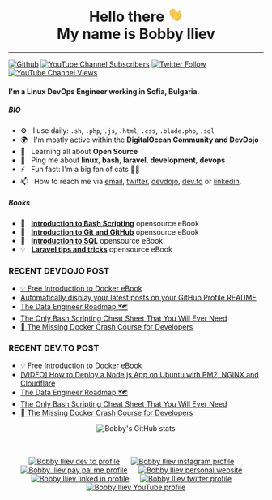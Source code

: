 <div align="center">
  <h1> Hello there <img src="https://github.com/bobbyiliev/bobbyiliev/blob/main/Hi.gif" width="30px"> <br>My name is Bobby Iliev</h1>
</div>

---

[![Github](https://img.shields.io/github/followers/bobbyiliev?label=Follow&style=social)](https://github.com/bobbyiliev)
[![YouTube Channel Subscribers](https://img.shields.io/youtube/channel/subscribers/UCQWmdHTeAO0UvaNqve9udRw?label=People%20subscribed%20to%20my%20channel&style=social)](https://www.youtube.com/channel/UCQWmdHTeAO0UvaNqve9udRw?sub_confirmation=1) 
[![Twitter Follow](https://img.shields.io/twitter/follow/bobbyiliev_?label=People%20following%20me%20on%20Twitter&style=social)](https://twitter.com/intent/follow?screen_name=bobbyiliev_) 
[![YouTube Channel Views](https://img.shields.io/youtube/channel/views/UCQWmdHTeAO0UvaNqve9udRw?label=Total%20views%20on%20my%20channel&style=social)](https://www.youtube.com/channel/UCQWmdHTeAO0UvaNqve9udRw?sub_confirmation=1)

#### I'm a Linux DevOps Engineer working in Sofia, Bulgaria.

##### BIO

- ⚙️&nbsp;&nbsp; I use daily: `.sh`, `.php`, `.js`, `.html`, `.css`, `.blade.php`, `.sql`
- 🌍&nbsp;&nbsp; I'm mostly active within the **DigitalOcean Community and DevDojo**
- 🌱&nbsp;&nbsp; Learning all about **Open Source**
- 💬&nbsp;&nbsp; Ping me about **linux**, **bash**, **laravel**, **development**, **devops**
- ⚡️&nbsp;&nbsp; Fun fact: I'm a big fan of cats 🐱‍💻
- 📫&nbsp;&nbsp; How to reach me via [email], [twitter], [devdojo], [dev.to] or [linkedin].

##### Books

- 📖&nbsp;&nbsp; **[Introduction to Bash Scripting](https://github.com/bobbyiliev/introduction-to-bash-scripting)** opensource eBook
- 📗&nbsp;&nbsp; **[Introduction to Git and GitHub](https://github.com/bobbyiliev/introduction-to-git-and-github-ebook)** opensource eBook
- 📕&nbsp;&nbsp; **[Introduction to SQL](https://github.com/bobbyiliev/introduction-to-sql)** opensource eBook
- 💡&nbsp;&nbsp; **[Laravel tips and tricks](https://github.com/bobbyiliev/laravel-tips-and-tricks-ebook)** opensource eBook

### RECENT DEVDOJO POST

<!-- DEVDOJO:START -->
- [💡 Free Introduction to Docker eBook](https://devdojo.com/bobbyiliev/free-introduction-to-docker-ebook)
- [Automatically display your latest posts on your GitHub Profile README](https://devdojo.com/bobbyiliev/automatically-display-your-latest-posts-on-your-github-profile-readme)
- [The Data Engineer Roadmap 🗺](https://devdojo.com/bobbyiliev/the-data-engineer-roadmap)
- [The Only Bash Scripting Cheat Sheet That You Will Ever Need](https://devdojo.com/bobbyiliev/the-only-bash-scripting-cheat-sheet-that-you-will-ever-need)
- [🚀 The Missing Docker Crash Course for Developers](https://devdojo.com/bobbyiliev/the-missing-docker-crash-course-for-developers)
<!-- DEVDOJO:END -->

### RECENT DEV.TO POST
<!-- BLOG-POST-LIST:START -->
- [💡 Free Introduction to Docker eBook](https://dev.to/bobbyiliev/free-introduction-to-docker-ebook-50m8)
- [[VIDEO] How to Deploy a Node.js App on Ubuntu with PM2, NGINX and Cloudflare](https://dev.to/bobbyiliev/video-how-to-deploy-a-nodejs-app-on-ubuntu-with-pm2-nginx-and-cloudflare-5dh)
- [The Data Engineer Roadmap 🗺](https://dev.to/bobbyiliev/the-data-engineer-roadmap-4o30)
- [The Only Bash Scripting Cheat Sheet That You Will Ever Need](https://dev.to/bobbyiliev/the-only-bash-scripting-cheat-sheet-that-you-will-ever-need-55c7)
- [🚀 The Missing Docker Crash Course for Developers](https://dev.to/bobbyiliev/the-missing-docker-crash-course-for-developers-2ccb)
<!-- BLOG-POST-LIST:END -->

<div align="center">
  
![Bobby's GitHub stats](https://github-readme-stats.vercel.app/api?username=bobbyiliev&show_icons=true&theme=radical)

</div>

<p align="center">
<br><br>
<a href="https://dev.to/bobbyiliev"> 
<img src="https://d2fltix0v2e0sb.cloudfront.net/dev-badge.svg" alt="Bobby Iliev dev to profile" width="24px"/></a>
&emsp;
<a href= "https://instagram.com/bobby.iliev">
<img src="https://img.icons8.com/ios-glyphs/256/000000/instagram-new.svg" alt="Bobby Iliev instagram profile" width="28px"/></a>
&emsp;
<a href="https://www.paypal.com/paypalme/bobbyiliev">
<img src="https://img.icons8.com/ios-glyphs/256/000000/paypal.png" alt="Bobby Iliev pay pal me profile" width="28px"/></a> 
&emsp;
<a href="https://bobbyiliev.com">
<img src="https://img.icons8.com/material/256/000000/globe--v1.png" alt="Bobby Iliev personal website" width="28px"/></a>
&emsp;
<a href="https://linkedin.com/in/bobby-iliev">
<img src="https://img.icons8.com/ios-filled/256/000000/linkedin.svg" alt="Bobby Iliev linked in profile" width="26px"/></a>
&emsp;
<a href="https://twitter.com/bobbyiliev_">
<img src="https://img.icons8.com/ios-filled/256/000000/twitter.svg" alt="Bobby Iliev twitter profile" width="26px"/></a>
&emsp;
<a href="https://youtube.com/channel/UCQWmdHTeAO0UvaNqve9udRw/">
<img src="https://img.icons8.com/ios-filled/256/000000/youtube.svg" alt="Bobby Iliev YouTube profile" width="26px"/></a>
</p>

[email]: mailto:bobby@bobbyiliev.com
[twitter]: https://twitter.com/bobbyiliev_
[devdojo]: https://devdojo.com/bobbyiliev
[dev.to]: https://dev.to/bobbyiliev
[linkedin]: https://www.linkedin.com/in/bobby-iliev
[youtube]: https://youtube.com/channel/UCQWmdHTeAO0UvaNqve9udRw/
